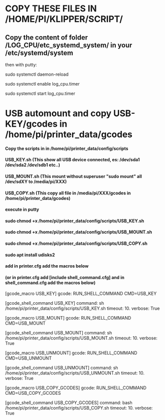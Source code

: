 # COPY THESE FILES IN /HOME/PI/KLIPPER/SCRIPT/


## Copy the content of folder /LOG_CPU/etc_systemd_system/ in your /etc/systemd/system
then with putty:

sudo systemctl daemon-reload 

sudo systemctl enable log_cpu.timer

sudo systemctl start log_cpu.timer


#  USB automount and copy USB-KEY/gcodes in /home/pi/printer_data/gcodes

#### Copy the scripts in in /home/pi/printer_data/config/scripts


#### USB_KEY.sh     (This show all USB device connected, es: /dev/sda1 /dev/sda2 /dev/sdb1 etc..)
#### USB_MOUNT.sh   (This mount without superuser "sudo mount" all /dev/sdXY to /media/pi/XXX)
#### USB_COPY.sh    (This copy all file in /media/pi/XXX/gcodes in /home/pi/printer_data/gcodes)

#### execute in putty
#### sudo chmod +x /home/pi/printer_data/config/scripts/USB_KEY.sh
#### sudo chmod +x /home/pi/printer_data/config/scripts/USB_MOUNT.sh
#### sudo chmod +x /home/pi/printer_data/config/scripts/USB_COPY.sh
#### sudo apt install udisks2


#### add in printer.cfg add the macros below
#### (or in printer.cfg add [include shell_command.cfg] and in shell_command.cfg add the macros below)


[gcode_macro USB_KEY]
gcode:
    RUN_SHELL_COMMAND CMD=USB_KEY

[gcode_shell_command USB_KEY]
command: sh /home/pi/printer_data/config/scripts/USB_KEY.sh
timeout: 10.
verbose: True


[gcode_macro USB_MOUNT]
gcode:
    RUN_SHELL_COMMAND CMD=USB_MOUNT

[gcode_shell_command USB_MOUNT]
command: sh /home/pi/printer_data/config/scripts/USB_MOUNT.sh
timeout: 10.
verbose: True

[gcode_macro USB_UNMOUNT]
gcode:
    RUN_SHELL_COMMAND CMD=USB_UNMOUNT

[gcode_shell_command USB_UNMOUNT]
command: sh /home/pi/printer_data/config/scripts/USB_UNMOUNT.sh
timeout: 10.
verbose: True

[gcode_macro USB_COPY_GCODES]
gcode:
    RUN_SHELL_COMMAND CMD=USB_COPY_GCODES

[gcode_shell_command USB_COPY_GCODES]
command: bash /home/pi/printer_data/config/scripts/USB_COPY.sh
timeout: 10.
verbose: True
